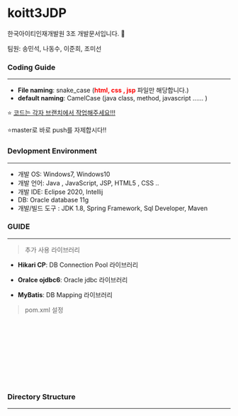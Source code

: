 # koitt3JDP

한국아이티인재개발원 3조 개발문서입니다. :rocket:

팀원: 송민석, 나동수, 이준희, 조미선



### Coding Guide

----

* **File naming**: snake_case (<span style="color:red">**html, css , jsp**</span> 파일만 해당합니다.)
* **default naming**: CamelCase (java class, method, javascript ...... )



 :star: <u>코드는 각자 브랜치에서 작업해주세요!!!</u>

:star:master로 바로 push를 자제합시다!!



### Devlopment Environment

-----

* 개발 OS: Windows7, Windows10
* 개발 언어: Java , JavaScript, JSP, HTML5 , CSS ..
* 개발 IDE: Eclipse 2020, Intellij
* DB: Oracle database 11g
* 개발/빌드 도구  : JDK 1.8, Spring Framework, Sql Developer, Maven



### GUIDE

----

> 추가 사용 라이브러리

* **Hikari CP**: DB Connection Pool 라이브러리

* **Oralce ojdbc6**: Oracle jdbc 라이브러리

* **MyBatis**: DB Mapping 라이브러리

  

>  pom.xml 설정

```











```



























### Directory Structure

---


